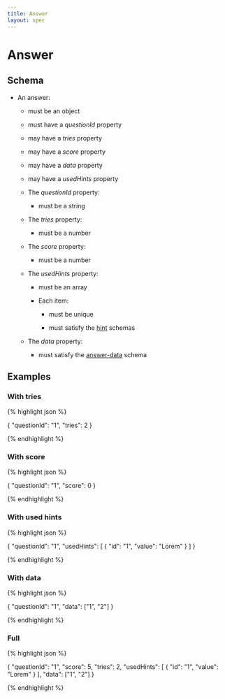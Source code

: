 ```yaml
---
title: Answer
layout: spec
---
```


# Answer

## Schema

* An answer:

  * must be an object

  * must have a *questionId* property

  * may have a *tries* property

  * may have a *score* property

  * may have a *data* property

  * may have a *usedHints* property

  * The *questionId* property:

    * must be a string

  * The *tries* property:

    * must be a number

  * The *score* property:

    * must be a number

  * The *usedHints* property:

    * must be an array

    * Each item:

      * must be unique

      * must satisfy the [hint](hint.html) schemas

  * The *data* property:

    * must satisfy the [answer-data](answer-data.html) schema

## Examples

### With tries

{% highlight json %}

{
  "questionId": "1",
  "tries": 2
}


{% endhighlight %}

### With score

{% highlight json %}

{
  "questionId": "1",
  "score": 0
}


{% endhighlight %}

### With used hints

{% highlight json %}

{
  "questionId": "1",
  "usedHints": [
    {
      "id": "1",
      "value": "Lorem"
    }
  ]
}


{% endhighlight %}

### With data

{% highlight json %}

{
  "questionId": "1",
  "data": ["1", "2"]
}


{% endhighlight %}

### Full

{% highlight json %}

{
  "questionId": "1",
  "score": 5,
  "tries": 2,
  "usedHints": [
    {
      "id": "1",
      "value": "Lorem"
    }
  ],
  "data": ["1", "2"]
}


{% endhighlight %}

